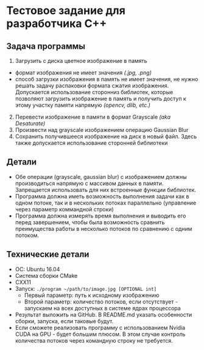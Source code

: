 # Тестовое задание для разработчика C++

## Задача программы
1. Загрузить с диска цветное изображение в память
  - формат изображения не имеет значения *(.jpg, .png)*
  - способ загрузки изображения в память не имеет значения, не нужно решать задачу распаковки формата сжатия изображения. Допускается использование сторонниз библиотек, которые позволяют загрузить изображение в память и получить доступ к этому участку памяти напрямую *(opencv, dlib, etc.)*
2. Перевести изображение в памяти в формат Grayscale *(aka Desaturate)*
3. Произвести над grayscale изображением операцию Gaussian Blur
4. Сохранить получившееся изображение на диск в новый файл. Здесь также допускается использование сторонней библиотеки

## Детали
* Обе операции (grayscale, gaussian blur) с изображением должны производиться напрямую с массивом данных в памяти. Запрещается использовать для них встроенные функции библиотек.
* Программа должна иметь возможность выполнения задачи как в одном потоке, так и в нескольких потоках параллельно (управление через параметр коммандной строки)
* Программа должна измерять время выполнения и выводить его перед завершением, чтобы была возможность сравнить преимущества работы в несколько потоков по сравнению с одним потоком.

## Технические детали
* OC: Ubuntu 16.04
* Система сборки CMake
* CXX11
* Запуск: `./program ~/path/to/image.jpg [OPTIONAL int]`
  - Первый параметр: путь к исходному изображению
  - Второй параметр: количество потоков, если отсутствует - запускаем на всех доступных в системе ядрах процессора
* Результат выложить на GitHub. В README.md указать особенности сборки, запуска, если таковые будут.
* Если сможете реализовать программу с использованием Nvidia CUDA на GPU - будет большим плюсом. В этом случае контроль количества потоков через командную строку не требуется.